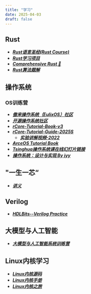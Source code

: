 ```yaml
---
title: "学习"
date: 2025-04-03
draft: false
---
```


## Rust

- <a href="https://course.rs/about-book.html" target="_blank" rel="noopener noreferrer"><b><i>Rust语言圣经(Rust Course)</i></b></a>
- <a href="https://rustmagazine.github.io/rust_magazine_2021/chapter_3/projects.html" target="_blank" rel="noopener noreferrer"><b><i>Rust学习项目</i></b></a>
- <a href="https://google.github.io/comprehensive-rust/zh-CN/index.html" target="_blank" rel="noopener noreferrer"><b><i>Comprehensive Rust 🦀</i></b></a>
- <a href="https://www.bookstack.cn/read/rustlang-cn-rust-algos/README.md" target="_blank" rel="noopener noreferrer"><b><i>Rust算法题解</i></b></a> 

## 操作系统

### OS训练营
- <a href="https://opencamp.cn/EulixOS/camp/202501" target="_blank" rel="noopener noreferrer"><b><i>傲来操作系统（EulixOS）社区</i></b></a>
- <a href="https://opencamp.ai/os2edu" target="_blank" rel="noopener noreferrer"><b><i>开源操作系统社区</i></b></a>
- <a href="https://rcore-os.cn/rCore-Tutorial-Book-v3/index.html" target="_blank" rel="noopener noreferrer"><b><i>rCore-Tutorial-Book-v3</i></b></a>
- <a href="https://learningos.cn/rCore-Tutorial-Guide-2025S/0setup-devel-env.html" target="_blank" rel="noopener noreferrer"><b><i>rCore-Tutorial-Guide-2025S</i></b></a>
  - <a href="https://www.yuque.com/xyong-9fuoz/qczol5/axrf11?" target="_blank" rel="noopener noreferrer"><b><i>实验讲解视频-2022</i></b></a>
- <a href="https://oslearning365.github.io/arceos-tutorial-book/" target="_blank" rel="noopener noreferrer"><b><i>ArceOS Tutorial Book</i></b></a>
- <a href="https://www.yuque.com/xyong-9fuoz/qczol5/glemuu?" target="_blank" rel="noopener noreferrer"><b><i>Tsinghua操作系统课在线幻灯片链接</i></b></a>
- <a href="https://jyywiki.cn/OS/2024/" target="_blank" rel="noopener noreferrer"><b><i>操作系统：设计与实现 By jyy</i></b></a>


## "一生一芯“
- <a href="https://ysyx.oscc.cc/docs/" target="_blank" rel="noopener noreferrer"><b><i>讲义</i></b></a>


## Verilog
- <a href="https://hdlbits.01xz.net/wiki/Main_Page" target="_blank" rel="noopener noreferrer"><b><i>HDLBits--Verilog Practice</i></b></a>

## 大模型与人工智能

- <a href="https://opencamp.cn/InfiniTensor/camp/2024winter" target="_blank" rel="noopener noreferrer"><b><i>大模型与人工智能系统训练营</i></b></a>

## Linux内核学习

- <a href="https://elixir.bootlin.com/linux/v6.13.7/source" target="_blank" rel="noopener noreferrer"><b><i>Linux内核源码</i></b></a>
- <a href="https://www.kernel.org/doc/html/latest/#" target="_blank" rel="noopener noreferrer"><b><i>Linux内核手册</i></b></a>
- <a href="https://www.kerneltravel.net/" target="_blank" rel="noopener noreferrer"><b><i>Linux内核之旅</i></b></a>


